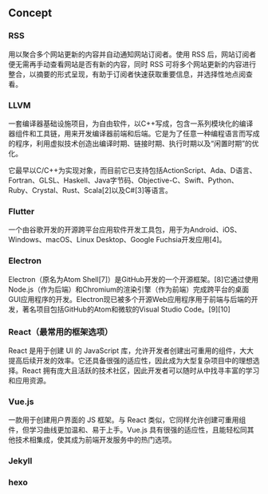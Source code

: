 ## Concept

###
### RSS
用以聚合多个网站更新的内容并自动通知网站订阅者。使用 RSS 后，网站订阅者便无需再手动查看网站是否有新的内容，同时 RSS 可将多个网站更新的内容进行整合，以摘要的形式呈现，有助于订阅者快速获取重要信息，并选择性地点阅查看。

### LLVM

一套编译器基础设施项目，为自由软件，以C++写成，包含一系列模块化的编译器组件和工具链，用来开发编译器前端和后端。它是为了任意一种编程语言而写成的程序，利用虚拟技术创造出编译时期、链接时期、执行时期以及“闲置时期”的优化。

它最早以C/C++为实现对象，而目前它已支持包括ActionScript、Ada、D语言、Fortran、GLSL、Haskell、Java字节码、Objective-C、Swift、Python、Ruby、Crystal、Rust、Scala[2]以及C#[3]等语言。


### Flutter
一个由谷歌开发的开源跨平台应用软件开发工具包，用于为Android、iOS、Windows、macOS、Linux Desktop、Google Fuchsia开发应用[4]。

### Electron
Electron（原名为Atom Shell[7]）是GitHub开发的一个开源框架。[8]它通过使用Node.js（作为后端）和Chromium的渲染引擎（作为前端）完成跨平台的桌面GUI应用程序的开发。Electron现已被多个开源Web应用程序用于前端与后端的开发，著名项目包括GitHub的Atom和微软的Visual Studio Code。[9][10]

### React（最常用的框架选项）

React 是用于创建 UI 的 JavaScript 库，允许开发者创建出可重用的组件，大大提高后续开发的效率。它还具备很强的适应性，因此成为大型复杂项目中的理想选择。React 拥有庞大且活跃的技术社区，因此开发者可以随时从中找寻丰富的学习和应用资源。

### Vue.js

一款用于创建用户界面的 JS 框架。与 React 类似，它同样允许创建可重用组件，但学习曲线更加温和、易于上手。Vue.js 具有很强的适应性，且能轻松同其他技术相集成，使其成为前端开发服务中的热门选项。


### Jekyll



### hexo



